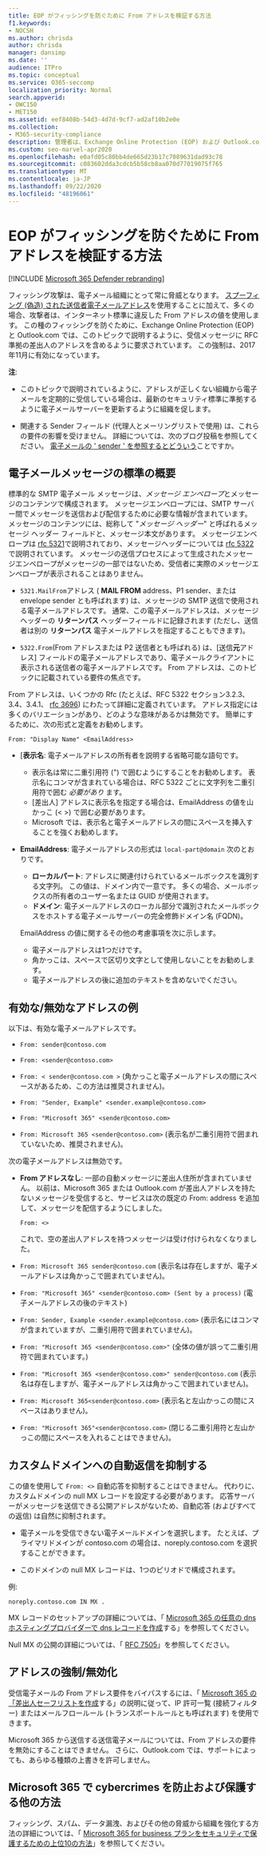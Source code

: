```yaml
---
title: EOP がフィッシングを防ぐために From アドレスを検証する方法
f1.keywords:
- NOCSH
ms.author: chrisda
author: chrisda
manager: dansimp
ms.date: ''
audience: ITPro
ms.topic: conceptual
ms.service: O365-seccomp
localization_priority: Normal
search.appverid:
- OWC150
- MET150
ms.assetid: eef8408b-54d3-4d7d-9cf7-ad2af10b2e0e
ms.collection:
- M365-security-compliance
description: 管理者は、Exchange Online Protection (EOP) および Outlook.com によって承諾または拒否される電子メールアドレスの種類について学び、フィッシングを防ぐことができます。
ms.custom: seo-marvel-apr2020
ms.openlocfilehash: e0afd05c80bb4de665d23b17c7089631dad93c78
ms.sourcegitcommit: c083602dda3cdcb5b58cb8aa070d77019075f765
ms.translationtype: MT
ms.contentlocale: ja-JP
ms.lasthandoff: 09/22/2020
ms.locfileid: "48196061"
---
```

# <a name="how-eop-validates-the-from-address-to-prevent-phishing"></a>EOP がフィッシングを防ぐために From アドレスを検証する方法

[!INCLUDE [Microsoft 365 Defender rebranding](../includes/microsoft-defender-for-office.md)]


フィッシング攻撃は、電子メール組織にとって常に脅威となります。 [スプーフィング (偽造) された送信者電子メールアドレス](anti-spoofing-protection.md)を使用することに加えて、多くの場合、攻撃者は、インターネット標準に違反した From アドレスの値を使用します。 この種のフィッシングを防ぐために、Exchange Online Protection (EOP) と Outlook.com では、このトピックで説明するように、受信メッセージに RFC 準拠の差出人のアドレスを含めるように要求されています。 この強制は、2017年11月に有効になっています。

**注**:

- このトピックで説明されているように、アドレスが正しくない組織から電子メールを定期的に受信している場合は、最新のセキュリティ標準に準拠するように電子メールサーバーを更新するように組織を促します。

- 関連する Sender フィールド (代理人とメーリングリストで使用) は、これらの要件の影響を受けません。 詳細については、次のブログ投稿を参照してください。 [電子メールの ' sender ' を参照するとどういう](https://blogs.msdn.microsoft.com/tzink/2017/06/22/what-do-we-mean-when-we-refer-to-the-sender-of-an-email/)ことですか。

## <a name="an-overview-of-email-message-standards"></a>電子メールメッセージの標準の概要

標準的な SMTP 電子メール メッセージは、*メッセージ エンベロープ*とメッセージのコンテンツで構成されます。 メッセージエンベロープには、SMTP サーバー間でメッセージを送信および配信するために必要な情報が含まれています。 メッセージのコンテンツには、総称して "*メッセージ ヘッダー*" と呼ばれるメッセージ ヘッダー フィールドと、メッセージ本文があります。 メッセージエンベロープは [rfc 5321](https://tools.ietf.org/html/rfc5321)で説明されており、メッセージヘッダーについては [rfc 5322](https://tools.ietf.org/html/rfc5322)で説明されています。 メッセージの送信プロセスによって生成されたメッセージエンベロープがメッセージの一部ではないため、受信者に実際のメッセージエンベロープが表示されることはありません。

- `5321.MailFrom`アドレス ( **MAIL FROM** address、P1 sender、または envelope sender とも呼ばれます) は、メッセージの SMTP 送信で使用される電子メールアドレスです。 通常、この電子メールアドレスは、メッセージヘッダーの **リターンパス** ヘッダーフィールドに記録されます (ただし、送信者は別の **リターンパス** 電子メールアドレスを指定することもできます)。

- `5322.From`(From アドレスまたは P2 送信者とも呼ばれる) は、[送信**元**アドレス] フィールドの電子メールアドレスであり、電子メールクライアントに表示される送信者の電子メールアドレスです。 From アドレスは、このトピックに記載されている要件の焦点です。

From アドレスは、いくつかの Rfc (たとえば、RFC 5322 セクション3.2.3、3.4、3.4.1、 [rfc 3696](https://tools.ietf.org/html/rfc3696)) にわたって詳細に定義されています。 アドレス指定には多くのバリエーションがあり、どのような意味があるかは無効です。 簡単にするために、次の形式と定義をお勧めします。

`From: "Display Name" <EmailAddress>`

- [**表示名**: 電子メールアドレスの所有者を説明する省略可能な語句です。

  - 表示名は常に二重引用符 (") で囲むようにすることをお勧めします。 表示名にコンマが含まれている場合は、RFC 5322 ごとに文字列を二重引用符で囲む _必要があり_ ます。
  - [差出人] アドレスに表示名を指定する場合は、EmailAddress の値を山かっこ (< >) で囲む必要があります。
  - Microsoft では、表示名と電子メールアドレスの間にスペースを挿入することを強くお勧めします。

- **EmailAddress**: 電子メールアドレスの形式は `local-part@domain` 次のとおりです。

  - **ローカルパート**: アドレスに関連付けられているメールボックスを識別する文字列。 この値は、ドメイン内で一意です。 多くの場合、メールボックスの所有者のユーザー名または GUID が使用されます。
  - **ドメイン**: 電子メールアドレスのローカル部分で識別されたメールボックスをホストする電子メールサーバーの完全修飾ドメイン名 (FQDN)。

  EmailAddress の値に関するその他の考慮事項を次に示します。

  - 電子メールアドレスは1つだけです。
  - 角かっこは、スペースで区切り文字として使用しないことをお勧めします。
  - 電子メールアドレスの後に追加のテキストを含めないでください。

## <a name="examples-of-valid-and-invalid-from-addresses"></a>有効な/無効なアドレスの例

以下は、有効な電子メールアドレスです。

- `From: sender@contoso.com`

- `From: <sender@contoso.com>`

- `From: < sender@contoso.com >` (角かっこと電子メールアドレスの間にスペースがあるため、この方法は推奨されません)。

- `From: "Sender, Example" <sender.example@contoso.com>`

- `From: "Microsoft 365" <sender@contoso.com>`

- `From: Microsoft 365 <sender@contoso.com>` (表示名が二重引用符で囲まれていないため、推奨されません)。

次の電子メールアドレスは無効です。

- **From アドレスなし**: 一部の自動メッセージに差出人住所が含まれていません。 以前は、Microsoft 365 または Outlook.com が差出人アドレスを持たないメッセージを受信すると、サービスは次の既定の From: address を追加して、メッセージを配信するようにしました。

  `From: <>`

  これで、空の差出人アドレスを持つメッセージは受け付けられなくなりました。

- `From: Microsoft 365 sender@contoso.com` (表示名は存在しますが、電子メールアドレスは角かっこで囲まれていません)。

- `From: "Microsoft 365" <sender@contoso.com> (Sent by a process)` (電子メールアドレスの後のテキスト)

- `From: Sender, Example <sender.example@contoso.com>` (表示名にはコンマが含まれていますが、二重引用符で囲まれていません)。

- `From: "Microsoft 365 <sender@contoso.com>"` (全体の値が誤って二重引用符で囲まれています。)

- `From: "Microsoft 365 <sender@contoso.com>" sender@contoso.com` (表示名は存在しますが、電子メールアドレスは角かっこで囲まれていません)。

- `From: Microsoft 365<sender@contoso.com>` (表示名と左山かっこの間にスペースはありません)。

- `From: "Microsoft 365"<sender@contoso.com>` (閉じる二重引用符と左山かっこの間にスペースを入れることはできません)。

## <a name="suppress-auto-replies-to-your-custom-domain"></a>カスタムドメインへの自動返信を抑制する

この値を使用して `From: <>` 自動応答を抑制することはできません。 代わりに、カスタムドメインの null MX レコードを設定する必要があります。 応答サーバーがメッセージを送信できる公開アドレスがないため、自動応答 (およびすべての返信) は自然に抑制されます。

- 電子メールを受信できない電子メールドメインを選択します。 たとえば、プライマリドメインが contoso.com の場合は、noreply.contoso.com を選択することができます。

- このドメインの null MX レコードは、1つのピリオドで構成されます。

例:

```text
noreply.contoso.com IN MX .
```

MX レコードのセットアップの詳細については、「 [Microsoft 365 の任意の dns ホスティングプロバイダーで dns レコードを作成](../../admin/get-help-with-domains/create-dns-records-at-any-dns-hosting-provider.md)する」を参照してください。

Null MX の公開の詳細については、「 [RFC 7505](https://tools.ietf.org/html/rfc7505)」を参照してください。

## <a name="override-from-address-enforcement"></a>アドレスの強制/無効化

受信電子メールの From アドレス要件をバイパスするには、「 [Microsoft 365 の「差出人セーフリストを作成](create-safe-sender-lists-in-office-365.md)する」の説明に従って、IP 許可一覧 (接続フィルター) またはメールフロールール (トランスポートルールとも呼ばれます) を使用できます。

Microsoft 365 から送信する送信電子メールについては、From アドレスの要件を無効にすることはできません。 さらに、Outlook.com では、サポートによっても、あらゆる種類の上書きを許可しません。

## <a name="other-ways-to-prevent-and-protect-against-cybercrimes-in-microsoft-365"></a>Microsoft 365 で cybercrimes を防止および保護する他の方法

フィッシング、スパム、データ漏洩、およびその他の脅威から組織を強化する方法の詳細については、「 [Microsoft 365 for business プランをセキュリティで保護するための上位10の方法](../../admin/security-and-compliance/secure-your-business-data.md)」を参照してください。
